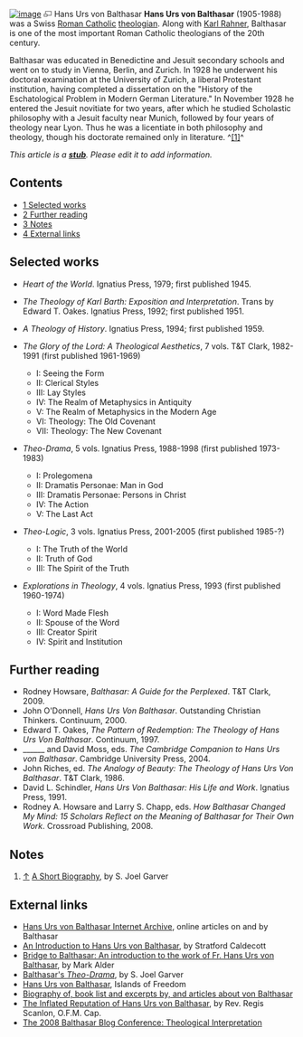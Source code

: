 [![image](images/3/30/Balthasar.jpg)](http://www.theopedia.com/File:Balthasar.jpg)
[![image](data:image/png;base64,iVBORw0KGgoAAAANSUhEUgAAAA8AAAALCAAAAACFLIiAAAAAAnRSTlMA/1uRIrUAAABPSURBVAjXY/j///+5vXDwjAHIr26ZAgXZe8H8a/+hoIcw/9nevdVL9+79DuPvzQYZFPUezu8BMZLXgkExnD8HAu6hqv//n+HZVjD4DuUDAKlChD3fj6aPAAAAAElFTkSuQmCC)](http://www.theopedia.com/File:Balthasar.jpg "Enlarge")
Hans Urs von Balthasar
**Hans Urs von Balthasar** (1905-1988) was a Swiss
[Roman Catholic](Roman_Catholic "Roman Catholic")
[theologian](Theologian "Theologian"). Along with
[Karl Rahner](Karl_Rahner "Karl Rahner"), Balthasar is one of the
most important Roman Catholic theologians of the 20th century.

Balthasar was educated in Benedictine and Jesuit secondary schools
and went on to study in Vienna, Berlin, and Zurich. In 1928 he
underwent his doctoral examination at the University of Zurich, a
liberal Protestant institution, having completed a dissertation on
the "History of the Eschatological Problem in Modern German
Literature." In November 1928 he entered the Jesuit novitiate for
two years, after which he studied Scholastic philosophy with a
Jesuit faculty near Munich, followed by four years of theology near
Lyon. Thus he was a licentiate in both philosophy and theology,
though his doctorate remained only in literature. ^[[1]](#note-0)^

*This article is a **[stub](http://www.theopedia.com/Category:Theopedia_stubs "Category:Theopedia stubs")**. Please edit it to add information.*
## Contents

-   [1 Selected works](#Selected_works)
-   [2 Further reading](#Further_reading)
-   [3 Notes](#Notes)
-   [4 External links](#External_links)

## Selected works

-   *Heart of the World*. Ignatius Press, 1979; first published
    1945.
-   *The Theology of Karl Barth: Exposition and Interpretation*.
    Trans by Edward T. Oakes. Ignatius Press, 1992; first published
    1951.
-   *A Theology of History*. Ignatius Press, 1994; first published
    1959.
-   *The Glory of the Lord: A Theological Aesthetics*, 7 vols. T&T
    Clark, 1982-1991 (first published 1961-1969)
    -   I: Seeing the Form
    -   II: Clerical Styles
    -   III: Lay Styles
    -   IV: The Realm of Metaphysics in Antiquity
    -   V: The Realm of Metaphysics in the Modern Age
    -   VI: Theology: The Old Covenant
    -   VII: Theology: The New Covenant

-   *Theo-Drama*, 5 vols. Ignatius Press, 1988-1998 (first
    published 1973-1983)
    -   I: Prolegomena
    -   II: Dramatis Personae: Man in God
    -   III: Dramatis Personae: Persons in Christ
    -   IV: The Action
    -   V: The Last Act

-   *Theo-Logic*, 3 vols. Ignatius Press, 2001-2005 (first
    published 1985-?)
    -   I: The Truth of the World
    -   II: Truth of God
    -   III: The Spirit of the Truth

-   *Explorations in Theology*, 4 vols. Ignatius Press, 1993 (first
    published 1960-1974)
    -   I: Word Made Flesh
    -   II: Spouse of the Word
    -   III: Creator Spirit
    -   IV: Spirit and Institution


## Further reading

-   Rodney Howsare, *Balthasar: A Guide for the Perplexed*. T&T
    Clark, 2009.
-   John O'Donnell, *Hans Urs Von Balthasar*. Outstanding Christian
    Thinkers. Continuum, 2000.
-   Edward T. Oakes,
    *The Pattern of Redemption: The Theology of Hans Urs Von Balthasar*.
    Continuum, 1997.
-   \_\_\_\_\_\_ and David Moss, eds.
    *The Cambridge Companion to Hans Urs von Balthasar*. Cambridge
    University Press, 2004.
-   John Riches, ed.
    *The Analogy of Beauty: The Theology of Hans Urs Von Balthasar*.
    T&T Clark, 1986.
-   David L. Schindler,
    *Hans Urs Von Balthasar: His Life and Work*. Ignatius Press, 1991.
-   Rodney A. Howsare and Larry S. Chapp, eds.
    *How Balthasar Changed My Mind: 15 Scholars Reflect on the Meaning of Balthasar for Their Own Work*.
    Crossroad Publishing, 2008.

## Notes

1.  [↑](#ref-0)
    [A Short Biography](http://www.joelgarver.com/writ/theo/balt/bio.htm),
    by S. Joel Garver

## External links

-   [Hans Urs von Balthasar Internet Archive](http://www.ratzingerfanclub.com/Balthasar/),
    online articles on and by Balthasar
-   [An Introduction to Hans Urs von Balthasar](http://www.catholiceducation.org/articles/religion/re0486.html),
    by Stratford Caldecott
-   [Bridge to Balthasar: An introduction to the work of Fr. Hans Urs von Balthasar](http://www.christendom-awake.org/pages/balthasa/balthasa.html),
    by Mark Alder
-   [Balthasar's *Theo-Drama*](http://www.joelgarver.com/writ/theo/balt/drama.htm),
    by S. Joel Garver
-   [Hans Urs von Balthasar](http://www.island-of-freedom.com/BALTHAS.HTM),
    Islands of Freedom
-   [Biography of, book list and excerpts by, and articles about von Balthasar](http://www.ignatiusinsight.com/authors/vonbalthasar.asp)
-   [The Inflated Reputation of Hans Urs von Balthasar](http://www.catholicculture.org/library/view.cfm?recnum=3344),
    by Rev. Regis Scanlon, O.F.M. Cap.
-   [The 2008 Balthasar Blog Conference: Theological Interpretation](http://fireandrose.blogspot.com/2008/03/2008-balthasar-blog-conference-index.html)



